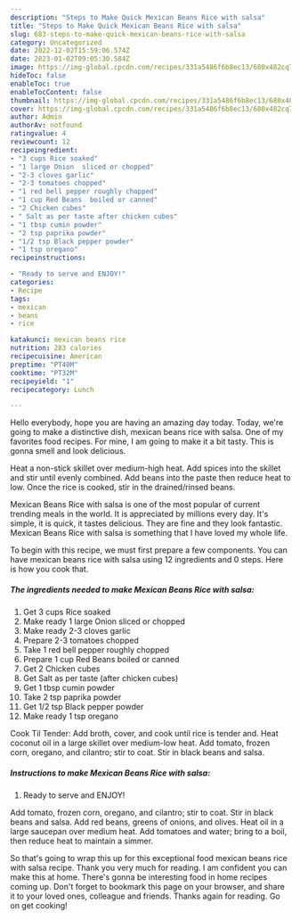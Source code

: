 ```yaml
---
description: "Steps to Make Quick Mexican Beans Rice with salsa"
title: "Steps to Make Quick Mexican Beans Rice with salsa"
slug: 683-steps-to-make-quick-mexican-beans-rice-with-salsa
category: Uncategorized
date: 2022-12-02T15:59:06.574Z
date: 2023-01-02T09:05:30.584Z
image: https://img-global.cpcdn.com/recipes/331a5486f6b8ec13/680x482cq70/mexican-beans-rice-with-salsa-recipe-main-photo.jpg
hideToc: false
enableToc: true
enableTocContent: false
thumbnail: https://img-global.cpcdn.com/recipes/331a5486f6b8ec13/680x482cq70/mexican-beans-rice-with-salsa-recipe-main-photo.jpg
cover: https://img-global.cpcdn.com/recipes/331a5486f6b8ec13/680x482cq70/mexican-beans-rice-with-salsa-recipe-main-photo.jpg
author: Admin
authorAv: notfound
ratingvalue: 4
reviewcount: 12
recipeingredient:
- "3 cups Rice soaked"
- "1 large Onion  sliced or chopped"
- "2-3 cloves garlic"
- "2-3 tomatoes chopped"
- "1 red bell pepper roughly chopped"
- "1 cup Red Beans  boiled or canned"
- "2 Chicken cubes"
- " Salt as per taste after chicken cubes"
- "1 tbsp cumin powder"
- "2 tsp paprika powder"
- "1/2 tsp Black pepper powder"
- "1 tsp oregano"
recipeinstructions:

- "Ready to serve and ENJOY!"
categories:
- Recipe
tags:
- mexican
- beans
- rice

katakunci: mexican beans rice 
nutrition: 283 calories
recipecuisine: American
preptime: "PT40M"
cooktime: "PT32M"
recipeyield: "1"
recipecategory: Lunch

---
```



Hello everybody, hope you are having an amazing day today. Today, we're going to make a distinctive dish, mexican beans rice with salsa. One of my favorites food recipes. For mine, I am going to make it a bit tasty. This is gonna smell and look delicious.

Heat a non-stick skillet over medium-high heat. Add spices into the skillet and stir until evenly combined. Add beans into the paste then reduce heat to low. Once the rice is cooked, stir in the drained/rinsed beans.

Mexican Beans Rice with salsa is one of the most popular of current trending meals in the world. It is appreciated by millions every day. It's simple, it is quick, it tastes delicious. They are fine and they look fantastic. Mexican Beans Rice with salsa is something that I have loved my whole life.


To begin with this recipe, we must first prepare a few components. You can have mexican beans rice with salsa using 12 ingredients and 0 steps. Here is how you cook that.

<!--inarticleads1-->

##### The ingredients needed to make Mexican Beans Rice with salsa:

1. Get 3 cups Rice soaked
1. Make ready 1 large Onion  sliced or chopped
1. Make ready 2-3 cloves garlic
1. Prepare 2-3 tomatoes chopped
1. Take 1 red bell pepper roughly chopped
1. Prepare 1 cup Red Beans  boiled or canned
1. Get 2 Chicken cubes
1. Get  Salt as per taste (after chicken cubes)
1. Get 1 tbsp cumin powder
1. Take 2 tsp paprika powder
1. Get 1/2 tsp Black pepper powder
1. Make ready 1 tsp oregano


Cook Til Tender: Add broth, cover, and cook until rice is tender and. Heat coconut oil in a large skillet over medium-low heat. Add tomato, frozen corn, oregano, and cilantro; stir to coat. Stir in black beans and salsa. 

<!--inarticleads2-->

##### Instructions to make Mexican Beans Rice with salsa:


1. Ready to serve and ENJOY!

Add tomato, frozen corn, oregano, and cilantro; stir to coat. Stir in black beans and salsa. Add red beans, greens of onions, and olives. Heat oil in a large saucepan over medium heat. Add tomatoes and water; bring to a boil, then reduce heat to maintain a simmer. 

So that's going to wrap this up for this exceptional food mexican beans rice with salsa recipe. Thank you very much for reading. I am confident you can make this at home. There's gonna be interesting food in home recipes coming up. Don't forget to bookmark this page on your browser, and share it to your loved ones, colleague and friends. Thanks again for reading. Go on get cooking!
